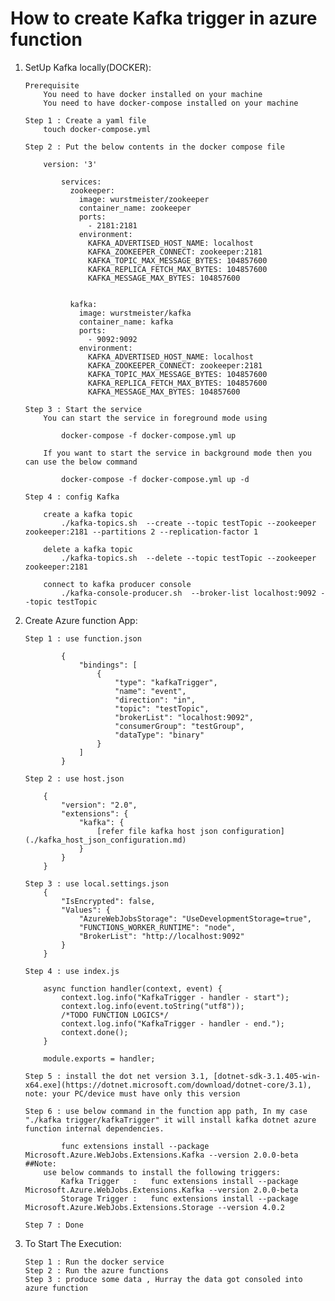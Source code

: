 # How to create Kafka trigger in azure function

1.  SetUp Kafka locally(DOCKER):

        Prerequisite
            You need to have docker installed on your machine
            You need to have docker-compose installed on your machine

        Step 1 : Create a yaml file
            touch docker-compose.yml

        Step 2 : Put the below contents in the docker compose file

            version: '3'

                services:
                  zookeeper:
                    image: wurstmeister/zookeeper
                    container_name: zookeeper
                    ports:
                      - 2181:2181
                    environment:
                      KAFKA_ADVERTISED_HOST_NAME: localhost
                      KAFKA_ZOOKEEPER_CONNECT: zookeeper:2181
                      KAFKA_TOPIC_MAX_MESSAGE_BYTES: 104857600
                      KAFKA_REPLICA_FETCH_MAX_BYTES: 104857600
                      KAFKA_MESSAGE_MAX_BYTES: 104857600


                  kafka:
                    image: wurstmeister/kafka
                    container_name: kafka
                    ports:
                      - 9092:9092
                    environment:
                      KAFKA_ADVERTISED_HOST_NAME: localhost
                      KAFKA_ZOOKEEPER_CONNECT: zookeeper:2181
                      KAFKA_TOPIC_MAX_MESSAGE_BYTES: 104857600
                      KAFKA_REPLICA_FETCH_MAX_BYTES: 104857600
                      KAFKA_MESSAGE_MAX_BYTES: 104857600

        Step 3 : Start the service
            You can start the service in foreground mode using

                docker-compose -f docker-compose.yml up

            If you want to start the service in background mode then you can use the below command

                docker-compose -f docker-compose.yml up -d

        Step 4 : config Kafka

            create a kafka topic
                ./kafka-topics.sh  --create --topic testTopic --zookeeper zookeeper:2181 --partitions 2 --replication-factor 1

            delete a kafka topic
                ./kafka-topics.sh  --delete --topic testTopic --zookeeper zookeeper:2181

            connect to kafka producer console
                ./kafka-console-producer.sh  --broker-list localhost:9092 --topic testTopic

2.  Create Azure function App:

        Step 1 : use function.json

                {
                    "bindings": [
                        {
                            "type": "kafkaTrigger",
                            "name": "event",
                            "direction": "in",
                            "topic": "testTopic",
                            "brokerList": "localhost:9092",
                            "consumerGroup": "testGroup",
                            "dataType": "binary"
                        }
                    ]
                }

        Step 2 : use host.json

            {
                "version": "2.0",
                "extensions": {
                    "kafka": {
                        [refer file kafka host json configuration](./kafka_host_json_configuration.md)
                    }
                }
            }

        Step 3 : use local.settings.json
            {
                "IsEncrypted": false,
                "Values": {
                    "AzureWebJobsStorage": "UseDevelopmentStorage=true",
                    "FUNCTIONS_WORKER_RUNTIME": "node",
                    "BrokerList": "http://localhost:9092"
                }
            }

        Step 4 : use index.js

            async function handler(context, event) {
                context.log.info("KafkaTrigger - handler - start");
                context.log.info(event.toString("utf8"));
                /*TODO FUNCTION LOGICS*/
                context.log.info("KafkaTrigger - handler - end.");
                context.done();
            }

            module.exports = handler;

        Step 5 : install the dot net version 3.1, [dotnet-sdk-3.1.405-win-x64.exe](https://dotnet.microsoft.com/download/dotnet-core/3.1), note: your PC/device must have only this version

        Step 6 : use below command in the function app path, In my case "./kafka trigger/kafkaTrigger" it will install kafka dotnet azure function internal dependencies.

                func extensions install --package Microsoft.Azure.WebJobs.Extensions.Kafka --version 2.0.0-beta
        ##Note:
            use below commands to install the following triggers:
                Kafka Trigger   :   func extensions install --package Microsoft.Azure.WebJobs.Extensions.Kafka --version 2.0.0-beta
                Storage Trigger :   func extensions install --package Microsoft.Azure.WebJobs.Extensions.Storage --version 4.0.2

        Step 7 : Done

3.  To Start The Execution:

        Step 1 : Run the docker service
        Step 2 : Run the azure functions
        Step 3 : produce some data , Hurray the data got consoled into azure function

